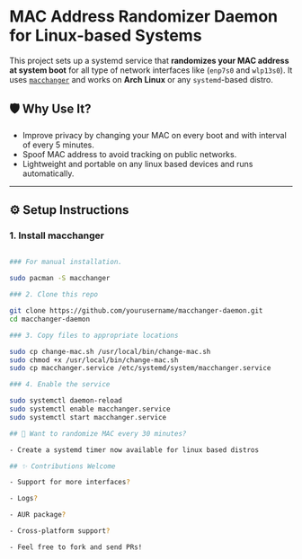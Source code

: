 # MAC Address Randomizer Daemon for Linux-based Systems

This project sets up a systemd service that **randomizes your MAC address at system boot** for all type of network interfaces like (`enp7s0` and `wlp13s0`). It uses [`macchanger`](https://github.com/alobbs/macchanger) and works on **Arch Linux** or any `systemd`-based distro.

## 🛡️ Why Use It?

- Improve privacy by changing your MAC on every boot and with interval of every 5 minutes.
- Spoof MAC address to avoid tracking on public networks.
- Lightweight and portable on any linux based devices and runs automatically.

---

## ⚙️ Setup Instructions

### 1. Install macchanger

```bash

### For manual installation.  

sudo pacman -S macchanger 

### 2. Clone this repo

git clone https://github.com/yourusername/macchanger-daemon.git
cd macchanger-daemon

### 3. Copy files to appropriate locations

sudo cp change-mac.sh /usr/local/bin/change-mac.sh
sudo chmod +x /usr/local/bin/change-mac.sh
sudo cp macchanger.service /etc/systemd/system/macchanger.service

### 4. Enable the service

sudo systemctl daemon-reload
sudo systemctl enable macchanger.service
sudo systemctl start macchanger.service

## 🔁 Want to randomize MAC every 30 minutes?

- Create a systemd timer now available for linux based distros 

## ✨ Contributions Welcome

- Support for more interfaces?

- Logs?

- AUR package?

- Cross-platform support?

- Feel free to fork and send PRs!



